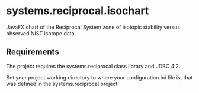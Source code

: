 # systems.reciprocal.isochart
JavaFX chart of the Reciprocal System zone of isotopic stability versus 
observed NIST isotope data.

## Requirements
The project requires the systems.reciprocal class library and JDBC 4.2.

Set your project working directory to where your configuration.ini file is,
that was defined in the systems.reciprocal project.
